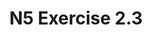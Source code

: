 ---
#This is just for you to quickly see what the file is - it can be anything you want
title: N5 Exercise 2.3

#This must match the level for the page you want it to appear on
level: National 5

#This must match the category id for the table the table you wish this to appear in
category: n5exercises

#This must match the subject you wish this to appear in
subject: Chemistry

#There should be an entry here for each column in the table you wish to populate:
'#': 2.3
Unit: Energy From Fuels
Exercises:
    - url: /chemistry/national5/Nat5 Self Study Exercises/Nat5PP SelfStudy 2.3.pdf
      link_text: Unit 2.3 Exercises
---